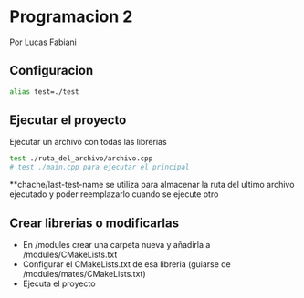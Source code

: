 # Programacion 2
Por Lucas Fabiani

## Configuracion
```bash
alias test=./test
```

## Ejecutar el proyecto
Ejecutar un archivo con todas las librerias
```bash
test ./ruta_del_archivo/archivo.cpp
# test ./main.cpp para ejecutar el principal
```
**chache/last-test-name se utiliza para almacenar la ruta del ultimo archivo ejecutado y poder reemplazarlo cuando se ejecute otro

## Crear librerias o modificarlas

- En /modules crear una carpeta nueva y añadirla a /modules/CMakeLists.txt
- Configurar el CMakeLists.txt de esa libreria (guiarse de /modules/mates/CMakeLists.txt)
- Ejecuta el proyecto
